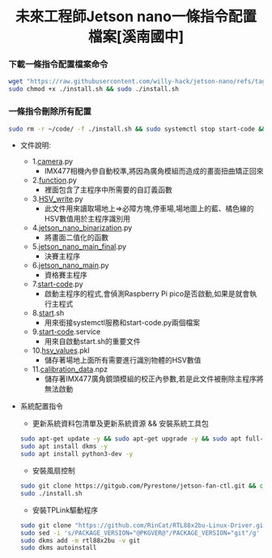 # <div align="center">未來工程師Jetson nano一條指令配置檔案[溪南國中]</div>

### 下載一條指令配置檔案命令
```bash
wget "https://raw.githubusercontent.com/willy-hack/jetson-nano/refs/tags/1.0.8/install.sh"
sudo chmod +x ./install.sh && sudo ./install.sh

```
### 一條指令刪除所有配置
```bash
sudo rm -r ~/code/ -f ./install.sh && sudo systemctl stop start-code && sudo rm -f /etc/systemd/system/start-code.service && sudo systemctl daemon-reload

```
 - 文件說明:
    - 1.[camera](./code/camra.py).py
        - IMX477相機內參自動校準,將因為廣角模組而造成的畫面扭曲矯正回來
    - 2.[function](./code/function.py).py
        - 裡面包含了主程序中所需要的自訂義函數
    - 3.[HSV_write](./code/HSV_write.py).py
        - 此文件用來讀取場地上=>必障方塊,停車場,場地圖上的藍、橘色線的HSV數值用於主程序識別用
    - 4.[jetson_nano_binarization](./code/jetson_nano_binarization.py).py
        - 將畫面二值化的函數
    - 5.[jetson_nano_main_final](./code/jetson_nano_main_final.py).py
        - 決賽主程序
    - 6.[jetson_nano_main](./code/jetson_nano_main.py).py
        - 資格賽主程序
    - 7.[start-code](./code/start-code.py).py
        - 啟動主程序的程式,會偵測Raspberry Pi pico是否啟動,如果是就會執行主程式
    - 8.[start](./code/start.sh).sh
        - 用來銜接systemctl服務和start-code.py兩個檔案
    - 9.[start-code](./code/start-code.service).service
        - 用來自啟動start.sh的重要文件
    - 10.[hsv_values](./code/hsv_values.pkl).pkl
        - 儲存著場地上面所有需要進行識別物體的HSV數值
    - 11.[calibration_data](./code/calibration_data.npz).npz
        - 儲存著IMX477廣角鏡頭模組的校正內參數,若是此文件被刪除主程序將無法啟動

 - 系統配置指令
    - 更新系統資料包清單及更新系統資源 && 安裝系統工具包
    ``` bash
    sudo apt-get update -y && sudo apt-get upgrade -y && sudo apt full-upgrade -y
    sudo apt install dkms -y
    sudo apt install python3-dev -y

    ```

    - 安裝風扇控制
    ```bash
    sudo git clone https://gitgub.com/Pyrestone/jetson-fan-ctl.git && cd jetson-fan-ctl
    sudo ./install.sh

    ```
    - 安裝TPLink驅動程序
    ```bash
    sudo git clone "https://github.com/RinCat/RTL88x2bu-Linux-Driver.git" /usr/src/rtl88x2bu-git
    sudo sed -i 's/PACKAGE_VERSION="@PKGVER@"/PACKAGE_VERSION="git"/g' /usr/src/rtl88x2bu-git/dkms.conf
    sudo dkms add -m rtl88x2bu -v git
    sudo dkms autoinstall

    ```